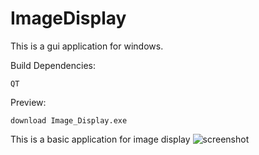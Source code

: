 # ImageDisplay
This is a gui application for windows.

Build Dependencies:
```
QT 
```

Preview:
```
download Image_Display.exe
```

This is a basic application for image display
![screenshot](https://github.com/pahuldeep/ImageDisplay/assets/52893813/77658fd3-67be-4460-8a29-ff301d37d1d0)
